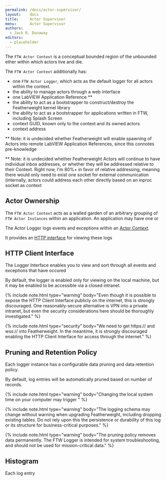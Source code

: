 ```yaml
---
permalink: /docs/actor-supervisor/
layout:    docs
title:     Actor Supervisor
menu:      Actor Supervisor
authors:
  - Jack R. Dunaway
editors:
  - placeholder
---
```


The `FTW Actor Context` is a conceptual bounded region
of the unbounded ether within which actors live and die.

The `FTW Actor Context` additionally has:

* one `FTW Actor Logger`, which acts as the default logger for
  all actors within the context.
* the ability to manage actors through a web interface
* one LabVIEW Application Reference **
* the ability to act as a bootstrapper to construct/destroy the Featherweight kernel library
* the ability to act as a bootstrapper for applications written in FTW, including Splash Screen
* context GUID, known only to the context and its owned actors
* context address


** Note: it is undecided whether Featherweight will enable spawning
of Actors into remote LabVIEW Application References, since this connotes
pre-knowledge

** Note: it is undecided whether Featherweight Actors will continue to have individual inbox addresses, or whether they will be addressed relative to their Context. Right now, I'm 80%+ in favor of relative addressing, meaning there would only need to exist one socket for external communication (internally, actors could address each other directly based on an inproc socket as context


## Actor Ownership

The `FTW Actor Context` acts as a walled garden of an arbitrary
grouping of `FTW Actor Instances` within an application. An application
may have one or

The Actor Logger logs events and exceptions within
an [Actor Context](/docs/ftw-actor-context/).

It provides an [HTTP interface](#http-client-interface)
for viewing these logs


## HTTP Client Interface

The Logger Interface enables you to view and sort through
all events and exceptions that have occured

By default, the logger is enabled only for viewing
on the local machine, but it may be enabled to be accessible
via a closed intranet.

{% include note.html type="warning" body="Even though it is possible to expose the HTTP Client Interface publicly on the internet, this is strongly discouraged. One reasonably-secure alternative is VPN into a private intranet, but even the security considerations here should be thoroughly investigated." %}

{% include note.html type="security" body="We need to get https:// and wss:// into Featherweight. In the meantime, it is strongly discouraged enabling the HTTP Client Interface for access through the internet." %}


## Pruning and Retention Policy

Each logger instance has a configurable data pruning and
data retention policy.

By default, log entries will be automatically pruned based
on number of records.


{% include note.html type="warning" body="Changing the local system time on your computer may trigger " %}

{% include note.html type="warning" body="The logging schema may change without warning when upgrading Featherweight, including dropping existing tables. Do not rely upon this the persistence or durability of this log or its structure for business-critical purposes." %}

{% include note.html type="warning" body="The pruning policy removes data permanently. The FTW Logger is intended for system troubleshooting, and should not be used for mission-critical data." %}

## Histogram

Each log entry
